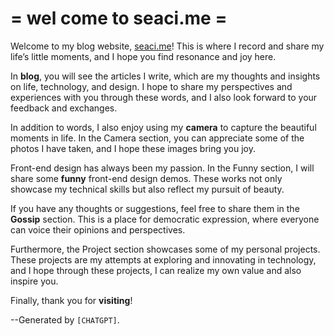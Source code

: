 # = wel come to seaci.me =

Welcome to my blog website, [seaci.me](<(https://seaci.me)>)! This is where I record and share my life’s little moments, and I hope you find resonance and joy here.

In **blog**, you will see the articles I write, which are my thoughts and insights on life, technology, and design. I hope to share my perspectives and experiences with you through these words, and I also look forward to your feedback and exchanges.

In addition to words, I also enjoy using my **camera** to capture the beautiful moments in life. In the Camera section, you can appreciate some of the photos I have taken, and I hope these images bring you joy.

Front-end design has always been my passion. In the Funny section, I will share some **funny** front-end design demos. These works not only showcase my technical skills but also reflect my pursuit of beauty.

If you have any thoughts or suggestions, feel free to share them in the **Gossip** section. This is a place for democratic expression, where everyone can voice their opinions and perspectives.

Furthermore, the Project section showcases some of my personal projects. These projects are my attempts at exploring and innovating in technology, and I hope through these projects, I can realize my own value and also inspire you.

Finally, thank you for **visiting**!

--Generated by `[CHATGPT]`.
